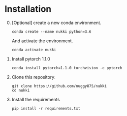 # Installation

0. [Optional] create a new conda environment.
    
    ~~~
    conda create --name nukki python=3.6
    ~~~
    And activate the environment.
    
    ~~~
    conda activate nukki
    ~~~
   
1. Install pytorch 1.1.0
    ~~~
    conda install pytorch=1.1.0 torchvision -c pytorch
    ~~~
2. Clone this repository:
    ~~~
    git clone https://github.com/nuggy875/nukki
    cd nukki
    ~~~
3. Install the requirements
    ~~~
    pip install -r requirements.txt
    ~~~

